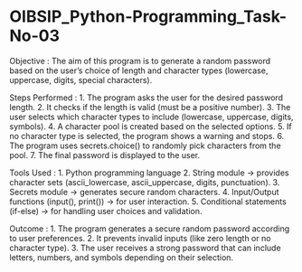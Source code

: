 # OIBSIP_Python-Programming_Task-No-03
Objective : The aim of this program is to generate a random password based on the user’s choice of length and character types (lowercase, uppercase, digits, special characters).

Steps Performed : 
                    1. The program asks the user for the desired password length.
                    2. It checks if the length is valid (must be a positive number).
                    3. The user selects which character types to include (lowercase, uppercase, digits, symbols).
                    4. A character pool is created based on the selected options.
                    5. If no character type is selected, the program shows a warning and stops.
                    6. The program uses secrets.choice() to randomly pick characters from the pool.
                    7. The final password is displayed to the user.

Tools Used :
                    1. Python programming language
                    2. String module → provides character sets (ascii_lowercase, ascii_uppercase, digits, punctuation).
                    3. Secrets module → generates secure random characters.
                    4. Input/Output functions (input(), print()) → for user interaction.
                    5. Conditional statements (if-else) → for handling user choices and validation.

Outcome : 
                    1. The program generates a secure random password according to user preferences.
                    2. It prevents invalid inputs (like zero length or no character type).
                    3. The user receives a strong password that can include letters, numbers, and symbols depending on their selection.






























